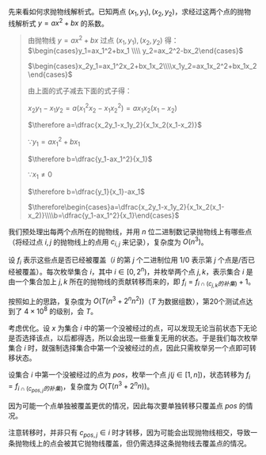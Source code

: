 先来看如何求抛物线解析式。已知两点 $(x_1,y_1),(x_2,y_2)$，求经过这两个点的抛物线解析式 $y=ax^2+bx$ 的系数。

> 由抛物线 $y=ax^2+bx$ 过点 $(x_1,y_1),(x_2,y_2)$ 得： $\begin{cases}y_1=ax_1^2+bx_1 \\\\ y_2=ax_2^2-bx_2\end{cases}$
>
> $\begin{cases}x_2y_1=ax_1^2x_2+bx_1x_2\\\\x_1y_2=ax_1x_2^2+bx_1x_2\end{cases}$
>
> 由上面的式子减去下面的式子得：
>
> $x_2y_1-x_1y_2=a(x_1^2x_2-x_1x_2^2)=ax_1x_2(x_1-x_2)$
> 
> $\therefore a=\dfrac{x_2y_1-x_1y_2}{x_1x_2(x_1-x_2)}$
> 
> $\because y_1=ax_1^2+bx_1$
> 
> $\therefore b=\dfrac{y_1-ax_1^2}{x_1}$
> 
> $\because x_1\ne0$
> 
> $\therefore b=\dfrac{y_1}{x_1}-ax_1$
> 
> $\therefore\begin{cases}a=\dfrac{x_2y_1-x_1y_2}{x_1x_2(x_1-x_2)}\\\\b=\dfrac{y_1-ax_1^2}{x_1}\end{cases}$

我们预处理出每两个点所在的抛物线，并用 $n$ 位二进制数记录抛物线上有哪些点（将经过点 $i,j$ 的抛物线上的点用 $c_{i,j}$ 来记录），复杂度为 $O(n^3)$。

设 $f_i$ 表示这些点是否已经被覆盖（$i$ 的第 $j$ 个二进制位用 $1/0$ 表示第 $j$ 个点是/否已经被覆盖）。每次枚举集合 $i$，其中 $i\in[0,2^n)$，并枚举两个点 $j,k$，表示集合 $i$ 是由一个集合加上 $j,k$ 所在的抛物线的贡献转移而来的，即 $f_i=f_{i\cap(c_{j,k}的补集)}+1$。

按照如上的思路，复杂度为 $O(T(n^3+2^nn^2))$（$T$ 为数据组数），第20个测试点达到了 $4\times10^8$ 的级别，会 $T$。

考虑优化。设 $x$ 为集合 $i$ 中的第一个没被经过的点，可以发现无论当前状态下无论是否选择该点，以后都得选，所以会出现一些重复无用的状态。于是我们每次枚举集合 $i$ 时，就强制选择集合中第一个没被经过的点，因此只需枚举另一个点即可转移状态。

设集合 $i$ 中第一个没被经过的点为 $pos$，枚举一个点 $j(j\in[1,n])$，状态转移为 $f_i=f_{i\cap(c_{pos,j}的补集)}$，复杂度为 $O(T(n^3+2^nn))$。

因为可能一个点单独被覆盖更优的情况，因此每次要单独转移只覆盖点 $pos$ 的情况。

注意转移时，并非只有 $c_{pos,j}\in i$  时才转移，因为可能会出现抛物线相交，导致一条抛物线上的点会被其它抛物线覆盖，但仍需选择这条抛物线去覆盖点的情况。
